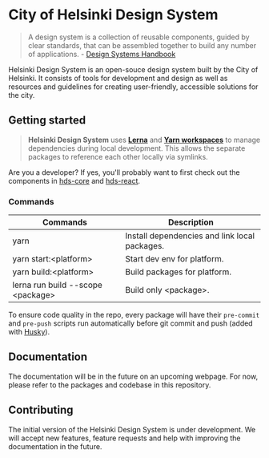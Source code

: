 # City of Helsinki Design System

> A design system is a collection of reusable components, guided by clear standards, that can be assembled together to build any number of applications. - [Design Systems Handbook](https://www.designbetter.co/design-systems-handbook)

Helsinki Design System is an open-souce design system built by the City of Helsinki. It consists of tools for development and design as well as resources and guidelines for creating user-friendly, accessible solutions for the city.

## Getting started

> **Helsinki Design System** uses [**Lerna**](https://lerna.js.org/) and [**Yarn workspaces**](https://yarnpkg.com/lang/en/docs/workspaces/) to manage dependencies during local development. This allows the separate packages to reference each other locally via symlinks.

Are you a developer? If yes, you'll probably want to first check out the components in [hds-core](/tree/master/packages/core) and [hds-react](/tree/master/packages/react).

### Commands

| Commands                           | Description                                   |
| ---------------------------------- | --------------------------------------------- |
| yarn                               | Install dependencies and link local packages. |
| yarn start:\<platform>             | Start dev env for platform.                   |
| yarn build:\<platform>             | Build packages for platform.                  |
| lerna run build --scope \<package> | Build only \<package>.                        |

To ensure code quality in the repo, every package will have their `pre-commit` and `pre-push` scripts run automatically before git commit and push (added with [Husky](https://github.com/typicode/husky)).

## Documentation

The documentation will be in the future on an upcoming webpage. For now, please refer to the packages and codebase in this repository.

## Contributing

The initial version of the Helsinki Design System is under development. We will accept new features, feature requests and help with improving the documentation in the future.
